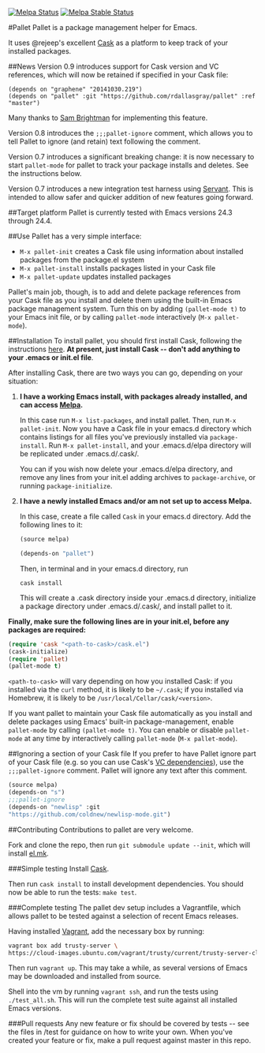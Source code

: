 [![Melpa Status](http://melpa.milkbox.net/packages/pallet-badge.svg)](http://melpa.milkbox.net/#/pallet)
[![Melpa Stable Status](http://melpa-stable.milkbox.net/packages/pallet-badge.svg)](http://melpa-stable.milkbox.net/#/pallet)


#Pallet
Pallet is a package management helper for Emacs.

It uses @rejeep's excellent
[Cask](https://github.com/cask/cask) as a platform to keep
track of your installed packages.

##News
Version 0.9 introduces support for Cask version and VC references,
which will now be retained if specified in your Cask file:
```
(depends on "graphene" "20141030.219")
(depends on "pallet" :git "https://github.com/rdallasgray/pallet" :ref "master")
```
Many thanks to [Sam Brightman](https://github.com/sambrightman) for
implementing this feature.

Version 0.8 introduces the `;;;pallet-ignore` comment, which allows
you to tell Pallet to ignore (and retain) text following the comment.

Version 0.7 introduces a significant breaking change: it is now
necessary to start `pallet-mode` for pallet to track your package
installs and deletes. See the instructions below.

Version 0.7 introduces a new integration test harness using
[Servant](https://github.com/cask/servant). This is intended to allow
safer and quicker addition of new features going forward.

##Target platform
Pallet is currently tested with Emacs versions 24.3 through 24.4.

##Use
Pallet has a very simple interface:
- `M-x pallet-init` creates a Cask file using information about
  installed packages from the package.el system
- `M-x pallet-install` installs packages listed in your Cask file
- `M-x pallet-update` updates installed packages

Pallet's main job, though, is to add and delete package references
from your Cask file as you install and delete them using the built-in
Emacs package management system. Turn this on by adding `(pallet-mode
t)` to your Emacs init file, or by calling `pallet-mode` interactively (`M-x
pallet-mode`).

##Installation
To install pallet, you should first install Cask, following the
instructions [here](http://cask.readthedocs.org/en/latest/). **At present,
just install Cask -- don't add anything to your .emacs or init.el file**.

After installing Cask, there are two ways you can go, depending on
your situation:

1. **I have a working Emacs install, with packages already installed,
   and can access [Melpa](http://melpa.org).**

   In this case run `M-x list-packages`, and install pallet.  Then,
   run `M-x pallet-init`. Now you have a Cask file in your emacs.d
   directory which contains listings for all files you've previously
   installed via `package-install`. Run `M-x pallet-install`, and your
   .emacs.d/elpa directory will be replicated under .emacs.d/.cask/.

   You can if you wish now delete your .emacs.d/elpa directory, and
   remove any lines from your init.el adding archives to
   `package-archive`, or running `package-initialize`.

2. **I have a newly installed Emacs and/or am not set up to access
   Melpa.**

   In this case, create a file called `Cask` in your emacs.d
   directory. Add the following lines to it:

   ```lisp
   (source melpa)

   (depends-on "pallet")
   ```

   Then, in terminal and in your emacs.d directory, run

   ```
   cask install
   ```

   This will create a .cask directory inside your .emacs.d directory,
   initialize a package directory under .emacs.d/.cask/, and install
   pallet to it.

**Finally, make sure the following lines are in your init.el, before any
  packages are required:**

```lisp
(require 'cask "<path-to-cask>/cask.el")
(cask-initialize)
(require 'pallet)
(pallet-mode t)
```

`<path-to-cask>` will vary depending on how you installed Cask: if you
installed via the `curl` method, it is likely to be `~/.cask`; if you
installed via Homebrew, it is likely to be
`/usr/local/Cellar/cask/<version>`.

If you want pallet to maintain your Cask file automatically as you
install and delete packages using Emacs' built-in package-management,
enable `pallet-mode` by calling `(pallet-mode t)`. You can enable or
disable `pallet-mode` at any time by interactively calling
`pallet-mode` (`M-x pallet-mode`).

##Ignoring a section of your Cask file
If you prefer to have Pallet ignore part of your Cask file (e.g. so
you can use Cask's
[VC dependencies](http://cask.readthedocs.org/en/latest/guide/dsl.html#dependencies)),
use the `;;;pallet-ignore` comment. Pallet will ignore any text after
this comment.
```lisp
(source melpa)
(depends-on "s")
;;;pallet-ignore
(depends-on "newlisp" :git
"https://github.com/coldnew/newlisp-mode.git")
```

##Contributing
Contributions to pallet are very welcome.

Fork and clone the repo, then run `git
submodule update --init`, which will install
[el.mk](http://github.com/rdallasgray/el.mk).

###Simple testing
Install [Cask](http://cask.readthedocs.org/en/latest).

Then run `cask install` to install development dependencies. You
should now be able to run the tests: `make test`.

###Complete testing
The pallet dev setup includes a Vagrantfile, which allows pallet to be
tested against a selection of recent Emacs releases.

Having installed [Vagrant](https://vagrantup.com), add the necessary
box by running:
```bash
vagrant box add trusty-server \
https://cloud-images.ubuntu.com/vagrant/trusty/current/trusty-server-cloudimg-i386-vagrant-disk1.box
```

Then run `vagrant up`. This may take a while, as several versions of
Emacs may be downloaded and installed from source.

Shell into the vm by running `vagrant ssh`, and run the tests using
`./test_all.sh`. This will run the complete test suite against all
installed Emacs versions.

###Pull requests
Any new feature or fix should be covered by tests -- see the files
in /test for guidance on how to write your own. When you've
created your feature or fix, make a pull request against master in this repo.
